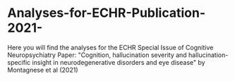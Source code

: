 # Analyses-for-ECHR-Publication-2021-

Here you will find the analyses for the ECHR Special Issue of Cognitive Neuropsychiatry
Paper: "Cognition, hallucination severity and hallucination-specific insight in neurodegenerative disorders and eye disease" by Montagnese et al (2021)
